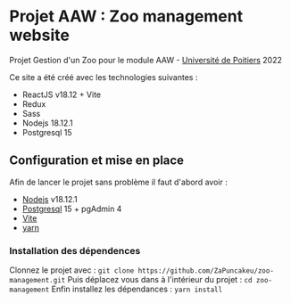 # Projet AAW : Zoo management website
Projet Gestion d'un Zoo pour le module AAW - [Université de Poitiers](https://www.univ-poitiers.fr) 2022

Ce site a été créé avec les technologies suivantes : 
* ReactJS v18.12 + Vite 
* Redux
* Sass
* Nodejs 18.12.1
* Postgresql 15

## Configuration et mise en place ##

Afin de lancer le projet sans problème il faut d'abord avoir :
* [Nodejs](https://nodejs.org/en/) v18.12.1 
* [Postgresql](https://www.postgresql.org/download/) 15 + pgAdmin 4
* [Vite](https://vitejs.dev)
* [yarn](https://yarnpkg.com)

### Installation des dépendences ###
Clonnez le projet avec : `git clone https://github.com/ZaPuncakeu/zoo-management.git`
Puis déplacez vous dans à l'intérieur du projet : `cd zoo-management`
Enfin installez les dépendances : `yarn install`
